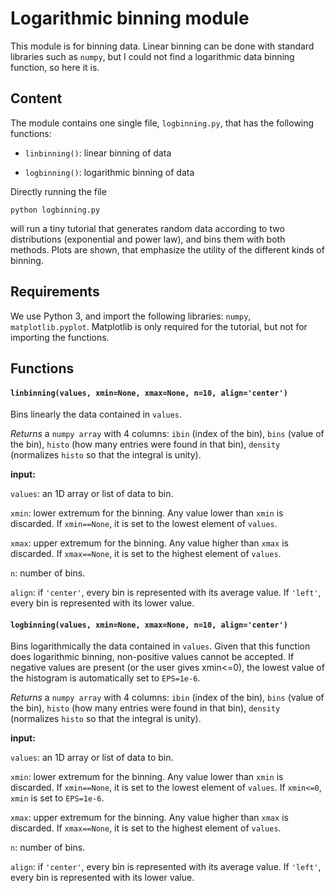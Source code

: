 # Logarithmic binning module

This module is for binning data. Linear binning can be done with standard libraries such as `numpy`, but I could not find a logarithmic data binning function, so here it is.


## Content

The module contains one single file, `logbinning.py`, that has the following functions:

- `linbinning()`: linear binning of data

- `logbinning()`: logarithmic binning of data

Directly running the file

```
python logbinning.py
```

will run a tiny tutorial that generates random data according to two distributions (exponential and power law), and bins them with both methods. Plots are shown, that emphasize the utility of the different kinds of binning.


## Requirements

We use Python 3, and import the following libraries: `numpy`, `matplotlib.pyplot`. Matplotlib is only required for the tutorial, but not for importing the functions. 

## Functions

#### `linbinning(values, xmin=None, xmax=None, n=10, align='center')`

Bins linearly the data contained in `values`.

_Returns_ a `numpy array` with 4 columns: `ibin` (index of the bin), `bins` (value of the bin), `histo` (how many entries were found in that bin), `density` (normalizes `histo` so that the integral is unity).

**input:**

`values`: an 1D array or list of data to bin.

`xmin`: lower extremum for the binning. Any value lower than `xmin` is discarded. If `xmin==None`, it is set to the lowest element of `values`.

`xmax`: upper extremum for the binning. Any value higher than `xmax` is discarded. If `xmax==None`, it is set to the highest element of `values`.

`n`: number of bins.

`align`: if `'center'`, every bin is represented with its average value. If `'left'`, every bin is represented with its lower value.


#### `logbinning(values, xmin=None, xmax=None, n=10, align='center')`

Bins logarithmically the data contained in `values`. Given that this function does logarithmic binning, non-positive values cannot be accepted. If negative values are present (or the user gives xmin<=0), the lowest value of the histogram is automatically set to `EPS=1e-6`.

_Returns_ a `numpy array` with 4 columns: `ibin` (index of the bin), `bins` (value of the bin), `histo` (how many entries were found in that bin), `density` (normalizes `histo` so that the integral is unity).

**input:**

`values`: an 1D array or list of data to bin.

`xmin`: lower extremum for the binning. Any value lower than `xmin` is discarded. If `xmin==None`, it is set to the lowest element of `values`. If `xmin<=0`, `xmin` is set to `EPS=1e-6`.

`xmax`: upper extremum for the binning. Any value higher than `xmax` is discarded. If `xmax==None`, it is set to the highest element of `values`.

`n`: number of bins.

`align`: if `'center'`, every bin is represented with its average value. If `'left'`, every bin is represented with its lower value.

